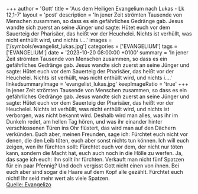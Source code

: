 +++
author = 'Gott'
title = 'Aus dem Heiligen Evangelium nach Lukas - Lk 12,1-7'
layout = 'post'
description = 'In jener Zeit strömten Tausende von Menschen zusammen, so dass es ein gefährliches Gedränge gab. Jesus wandte sich zuerst an seine Jünger und sagte: Hütet euch vor dem Sauerteig der Pharisäer, das heißt vor der Heuchelei. Nichts ist verhüllt, was nicht enthüllt wird, und nichts i....'
images = ['/symbols/evangelist_lukas.jpg']
categories = ['EVANGELIUM']
tags = ['EVANGELIUM']
date = '2023-10-20 08:00:00 +0100'
summary = 'In jener Zeit strömten Tausende von Menschen zusammen, so dass es ein gefährliches Gedränge gab. Jesus wandte sich zuerst an seine Jünger und sagte: Hütet euch vor dem Sauerteig der Pharisäer, das heißt vor der Heuchelei. Nichts ist verhüllt, was nicht enthüllt wird, und nichts i....'
linkedsummaryImage = 'evangelist_lukas.jpg'
keepImageRatio = 'true'
+++
In jener Zeit strömten Tausende von Menschen zusammen, so dass es ein gefährliches Gedränge gab. Jesus wandte sich zuerst an seine Jünger und sagte: Hütet euch vor dem Sauerteig der Pharisäer, das heißt vor der Heuchelei.
Nichts ist verhüllt, was nicht enthüllt wird, und nichts ist verborgen, was nicht bekannt wird.<!--more-->
Deshalb wird man alles, was ihr im Dunkeln redet, am hellen Tag hören, und was ihr einander hinter verschlossenen Türen ins Ohr flüstert, das wird man auf den Dächern verkünden.
Euch aber, meinen Freunden, sage ich: Fürchtet euch nicht vor denen, die den Leib töten, euch aber sonst nichts tun können.
Ich will euch zeigen, wen ihr fürchten sollt: Fürchtet euch vor dem, der nicht nur töten kann, sondern die Macht hat, euch auch noch in die Hölle zu werfen. Ja, das sage ich euch: Ihn sollt ihr fürchten.
Verkauft man nicht fünf Spatzen für ein paar Pfennig? Und doch vergisst Gott nicht einen von ihnen.
Bei euch aber sind sogar die Haare auf dem Kopf alle gezählt. Fürchtet euch nicht! Ihr seid mehr wert als viele Spatzen.<br> [Quelle: Evangelizo](https://evangeliumtagfuertag.org/DE/gospel)